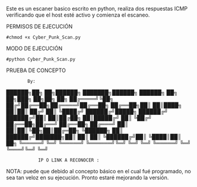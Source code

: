Este es un escaner basico escrito en python, realiza dos respuestas ICMP 
verificando que el host esté activo y comienza el escaneo.

PERMISOS DE EJECUCIÓN

    #chmod +x Cyber_Punk_Scan.py

MODO DE EJECUCIÓN

    #python Cyber_Punk_Scan.py

PRUEBA DE CONCEPTO
    
            By:

  ██████╗██╗   ██╗██████╗ ███████╗██████╗     ██████╗ ██╗   ██╗███╗   ██╗██╗  ██╗
 ██╔════╝╚██╗ ██╔╝██╔══██╗██╔════╝██╔══██╗    ██╔══██╗██║   ██║████╗  ██║██║ ██╔╝
 ██║      ╚████╔╝ ██████╔╝█████╗  ██████╔╝    ██████╔╝██║   ██║██╔██╗ ██║█████╔╝
 ██║       ╚██╔╝  ██╔══██╗██╔══╝  ██╔══██╗    ██╔═══╝ ██║   ██║██║╚██╗██║██╔═██╗
 ╚██████╗   ██║   ██████╔╝███████╗██║  ██║    ██║     ╚██████╔╝██║ ╚████║██║  ██╗
  ╚═════╝   ╚═╝   ╚═════╝ ╚══════╝╚═╝  ╚═╝    ╚═╝      ╚═════╝ ╚═╝  ╚═══╝╚═╝  ╚═╝


                IP O LINK A RECONOCER :

NOTA: puede que debido al concepto básico en el cual fué programado, no sea tan veloz en su ejecución.
Pronto estaré mejorando la versión.